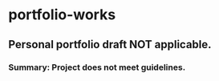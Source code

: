 # portfolio-works
## Personal portfolio draft NOT applicable.
### Summary: Project does not meet guidelines.
